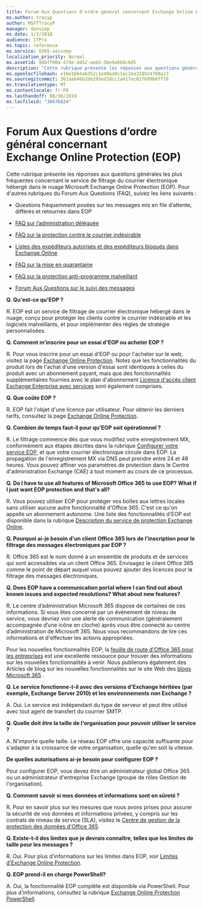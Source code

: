 ```yaml
---
title: Forum Aux Questions d'ordre général concernant Exchange Online Protection (EOP)
ms.author: tracyp
author: MSFTTracyP
manager: dansimp
ms.date: 1/2/2018
audience: ITPro
ms.topic: reference
ms.service: O365-seccomp
localization_priority: Normal
ms.assetid: 9dbff00a-474e-4452-aeb5-5be9a6b8c6d5
description: "Cette rubrique présente les réponses aux questions générales les plus fréquentes concernant le service de filtrage du courrier électronique hébergé dans le nuage Microsoft Exchange Online Protection (EOP). Pour d'autres rubriques du Forum Aux Questions (FAQ), suivez les liens suivants :"
ms.openlocfilehash: e16e1664abd52c1e40aa9c1ac2ea328924708a13
ms.sourcegitcommit: 361aab46b1bb295ed2dcc1a417ac81f699b8ff78
ms.translationtype: MT
ms.contentlocale: fr-FR
ms.lasthandoff: 08/30/2019
ms.locfileid: "36676824"
---
```

# <a name="eop-general-faq"></a>Forum Aux Questions d’ordre général concernant Exchange Online Protection (EOP)

Cette rubrique présente les réponses aux questions générales les plus fréquentes concernant le service de filtrage du courrier électronique hébergé dans le nuage Microsoft Exchange Online Protection (EOP). Pour d'autres rubriques du Forum Aux Questions (FAQ), suivez les liens suivants :
  
- Questions fréquemment posées sur les messages mis en file d’attente, différés et retournés dans EOP

- [FAQ sur l’administration déléguée](delegated-administration-faq.md)

- [FAQ sur la protection contre le courrier indésirable](../anti-spam-protection-faq.md)

- [Listes des expéditeurs autorisés et des expéditeurs bloqués dans Exchange Online](../safe-sender-and-blocked-sender-lists-faq.md)

- [FAQ sur la mise en quarantaine](../quarantine-faq.md)

- [FAQ sur la protection anti-programme malveillant](../anti-malware-protection-faq-eop.md)

- [Forum Aux Questions sur le suivi des messages](http://technet.microsoft.com/library/aa49e3f9-a5b1-4410-aac2-ddbbf3f5bfb2.aspx)

 **Q. Qu'est-ce qu'EOP ?**
  
R. EOP est un service de filtrage de courrier électronique hébergé dans le nuage, conçu pour protéger les clients contre le courrier indésirable et les logiciels malveillants, et pour implémenter des règles de stratégie personnalisées.
  
 **Q. Comment m'inscrire pour un essai d'EOP ou acheter EOP ?**
  
R. Pour vous inscrire pour un essai d'EOP ou pour l'acheter sur le web, visitez la page [Exchange Online Protection](https://products.office.com/exchange/exchange-email-security-spam-protection). Notez que les fonctionnalités du produit lors de l'achat d'une version d'essai sont identiques à celles du produit avec un abonnement payant, mais que des fonctionnalités supplémentaires fournies avec le plan d'abonnement [Licence d'accès client Exchange Enterprise avec services](https://products.office.com/exchange/microsoft-exchange-server-licensing-licensing-overview) sont également comprises.
  
 **Q. Que coûte EOP ?**
  
R. EOP fait l'objet d'une licence par utilisateur. Pour obtenir les derniers tarifs, consultez la page [Exchange Online Protection](https://products.office.com/exchange/exchange-email-security-spam-protection).
  
 **Q. Combien de temps faut-il pour qu'EOP soit opérationnel ?**
  
R. Le filtrage commence dès que vous modifiez votre enregistrement MX, conformément aux étapes décrites dans la rubrique [Configurer votre service EOP](set-up-your-eop-service.md), et que votre courrier électronique circule dans EOP. La propagation de l'enregistrement MX via DNS peut prendre entre 24 et 48 heures. Vous pouvez affiner vos paramètres de protection dans le Centre d'administration Exchange (CAE) à tout moment au cours de ce processus.
  
 **Q. Do I have to use all features of Microsoft Office 365 to use EOP? What if I just want EOP protection and that's all?**
  
R. Vous pouvez utiliser EOP pour protéger vos boîtes aux lettres locales sans utiliser aucune autre fonctionnalité d'Office 365. C'est ce qu'on appelle un abonnement autonome. Une liste des fonctionnalités d'EOP est disponible dans la rubrique [Description du service de protection Exchange Online](https://docs.microsoft.com/office365/servicedescriptions/exchange-online-protection-service-description/exchange-online-protection-service-description).
  
 **Q. Pourquoi ai-je besoin d'un client Office 365 lors de l'inscription pour le filtrage des messages électroniques par EOP ?**
  
R. Office 365 est le nom donné à un ensemble de produits et de services qui sont accessibles via un client Office 365. Envisagez le client Office 365 comme le point de départ auquel vous pouvez ajouter des licences pour le filtrage des messages électroniques.
  
 **Q. Does EOP have a communication portal where I can find out about known issues and expected resolutions? What about new features?**
  
R. Le centre d’administration Microsoft 365 dispose de certaines de ces informations. Si vous êtes concerné par un événement de niveau de service, vous devriez voir une alerte de communication (généralement accompagnée d’une icône en cloche) après vous être connecté au centre d’administration de Microsoft 365. Nous vous recommandons de lire ces informations et d'effectuer les actions appropriées.
  
Pour les nouvelles fonctionnalités EOP, la [feuille de route d'Office 365 pour les entreprises](https://www.microsoft.com/microsoft-365/roadmap?filters=O365) est une excellente ressource pour trouver des informations sur les nouvelles fonctionnalités à venir. Nous publierons également des Articles de blog sur les nouvelles fonctionnalités sur le site Web des [blogs Microsoft 365](https://www.microsoft.com/en-us/microsoft-365/blog/) .
  
 **Q. Le service fonctionne-t-il avec des versions d'Exchange héritées (par exemple, Exchange Server 2010) et les environnements non Exchange ?**
  
A. Oui. Le service est indépendant du type de serveur et peut être utilisé avec tout agent de transfert du courrier SMTP.
  
 **Q. Quelle doit être la taille de l'organisation pour pouvoir utiliser le service ?**
  
A. N'importe quelle taille. Le réseau EOP offre une capacité suffisante pour s'adapter à la croissance de votre organisation, quelle qu'en soit la vitesse.
  
 **De quelles autorisations ai-je besoin pour configurer EOP ?**
  
Pour configurer EOP, vous devez être un administrateur global Office 365 ou un administrateur d'entreprise Exchange (groupe de rôles Gestion de l'organisation).
  
 **Q. Comment savoir si mes données et informations sont en sûreté ?**
  
R. Pour en savoir plus sur les mesures que nous avons prises pour assurer la sécurité de vos données et informations privées, y compris sur les contrats de niveau de service (SLA), visitez le [Centre de gestion de la protection des données d'Office 365](https://www.microsoft.com/trust-center).
  
 **Q. Existe-t-il des limites que je devrais connaître, telles que les limites de taille pour les messages ?**
  
R. Oui. Pour plus d'informations sur les limites dans EOP, voir [Limites d'Exchange Online Protection](https://docs.microsoft.com/office365/servicedescriptions/exchange-online-protection-service-description/exchange-online-protection-limits).
  
 **Q. EOP prend-il en charge PowerShell?**
  
A. Oui, la fonctionnalité EOP complète est disponible via PowerShell. Pour plus d’informations, consultez la rubrique [Exchange Online Protection PowerShell](https://docs.microsoft.com/powershell/exchange/exchange-eop/exchange-online-protection-powershell).
